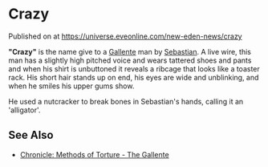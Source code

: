 # Crazy
Published on  at https://universe.eveonline.com/new-eden-news/crazy

**"Crazy"** is the name give to a [Gallente](4bufc5OaK80rlo20Pez6gK) man by [Sebastian](5XvDRS1t6l5P9mK4ycTU6S). A live wire, this man has a slightly high pitched voice and wears tattered shoes and pants and when his shirt is unbuttoned it reveals a ribcage that looks like a toaster rack. His short hair stands up on end, his eyes are wide and unblinking, and when he smiles his upper gums show.

He used a nutcracker to break bones in Sebastian's hands, calling it an 'alligator'.

See Also
--------
-   [Chronicle: Methods of Torture - The Gallente](VRlO4DfUA5hBsj9ofo48D)

